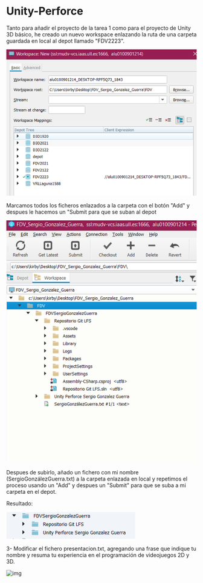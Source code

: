 # Unity-Perforce

Tanto para añadir el proyecto de la tarea 1 como para el proyecto de Unity 3D básico, he creado un nuevo workspace enlazando la ruta de una carpeta guardada en local al depot llamado "FDV2223".

![img](./img/workspace.PNG)

Marcamos todos los ficheros enlazados a la carpeta con el botón "Add" y despues le hacemos un "Submit para que se suban al depot

![img](./img/ficheros.PNG)

Despues de subirlo, añado un fichero con mi nombre (SergioGonzálezGuerra.txt) a la carpeta enlazada en local y repetimos el proceso usando un "Add" y despues un "Submit" para que se suba a mi carpeta en el depot.

Resultado:

![img](./img/tarea1.PNG)


3- Modificar el fichero presentacion.txt, agregando una frase que indique tu nombre y resuma tu experiencia en el programación de videojuegos 2D y 3D.

![img](./img/presentacion.png)





